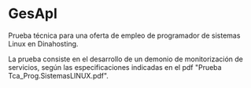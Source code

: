 # GesApl

Prueba técnica para una oferta de empleo de programador de sistemas Linux en Dinahosting.

La prueba consiste en el desarrollo de un demonio de monitorización de servicios, según las especificaciones indicadas en el pdf "Prueba Tca_Prog.SistemasLINUX.pdf".


